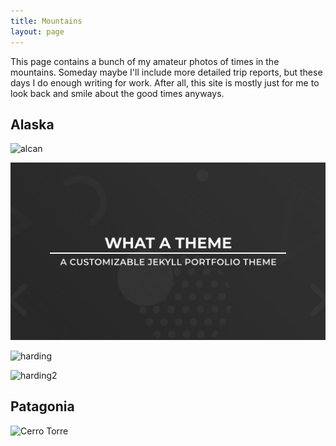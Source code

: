 ```yaml
---
title: Mountains
layout: page
---
```


This page contains a bunch of my amateur photos of times in the mountains. 
Someday maybe I'll include more detailed trip reports, but these days I do
enough writing for work. After all, this site is mostly just for me to look back and smile about the good times anyways.

## Alaska

![alcan](./assets/images/alcan.JPG)

![seward](./assets/images/meta.jpg)

![harding](./assets/images/harding.JPG)

![harding2](./assets/images/harding2.JPG)

## Patagonia

![Cerro Torre](./assets/images/torre.png)


